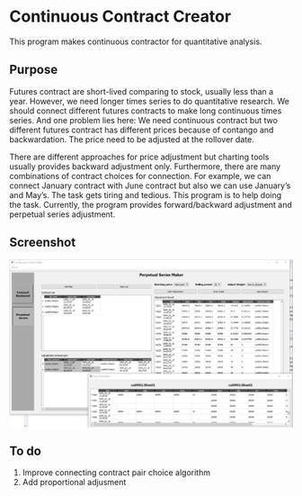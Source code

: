# Continuous Contract Creator #

This program makes continuous contractor for quantitative analysis. 

## Purpose ##
Futures contract are short-lived comparing to stock, usually less than a year. 
However, we need longer times series to do quantitative research. 
We should connect different futures contracts to make long continuous times series. 
And one problem lies here: We need continuous contract but two different futures contract has different prices because of contango and backwardation. The price need to be adjusted at the rollover date.

There are different approaches for price adjustment but charting tools usually provides backward adjustment only. 
Furthermore, there are many combinations of contract choices for connection. 
For example, we can connect January contract with June contract but also we can use January’s and May’s. 
The task gets tiring and tedious. This program is to help doing the task. 
Currently, the program provides forward/backward adjustment and perpetual series adjustment. 

## Screenshot ##

<img align="center" src="./doc/screenshot.png">

## To do ##

1. Improve connecting contract pair choice algorithm
2. Add proportional adjusment
